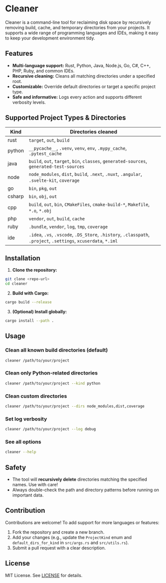 # Cleaner

Cleaner is a command-line tool for reclaiming disk space by recursively removing build, cache, and temporary directories from your projects. It supports a wide range of programming languages and IDEs, making it easy to keep your development environment tidy.

## Features
- **Multi-language support:** Rust, Python, Java, Node.js, Go, C#, C++, PHP, Ruby, and common IDEs.
- **Recursive cleaning:** Cleans all matching directories under a specified root.
- **Customizable:** Override default directories or target a specific project type.
- **Safe and informative:** Logs every action and supports different verbosity levels.

## Supported Project Types & Directories
| Kind    | Directories cleaned                                                                 |
|---------|-------------------------------------------------------------------------------------|
| rust    | `target`, `out`, `build`                                                           |
| python  | `__pycache__`, `.venv`, `venv`, `env`, `.mypy_cache`, `.pytest_cache`               |
| java    | `build`, `out`, `target`, `bin`, `classes`, `generated-sources`, `generated-test-sources` |
| node    | `node_modules`, `dist`, `build`, `.next`, `.nuxt`, `.angular`, `.svelte-kit`, `coverage` |
| go      | `bin`, `pkg`, `out`                                                                 |
| csharp  | `bin`, `obj`, `out`                                                                 |
| cpp     | `build`, `out`, `bin`, `CMakeFiles`, `cmake-build-*`, `Makefile`, `*.o`, `*.obj`    |
| php     | `vendor`, `out`, `build`, `cache`                                                   |
| ruby    | `.bundle`, `vendor`, `log`, `tmp`, `coverage`                                       |
| ide     | `.idea`, `.vs`, `.vscode`, `.DS_Store`, `.history`, `.classpath`, `.project`, `.settings`, `xcuserdata`, `*.iml` |

## Installation

1. **Clone the repository:**

```sh
git clone <repo-url>
cd cleaner
```

2. **Build with Cargo:**

```sh
cargo build --release
```

3. **(Optional) Install globally:**

```sh
cargo install --path .
```

## Usage

### Clean all known build directories (default)

```sh
cleaner /path/to/your/project
```

### Clean only Python-related directories

```sh
cleaner /path/to/your/project --kind python
```

### Clean custom directories

```sh
cleaner /path/to/your/project --dirs node_modules,dist,coverage
```

### Set log verbosity

```sh
cleaner /path/to/your/project --log debug
```

### See all options

```sh
cleaner --help
```

## Safety
- The tool will **recursively delete** directories matching the specified names. Use with care!
- Always double-check the path and directory patterns before running on important data.

## Contribution
Contributions are welcome! To add support for more languages or features:
1. Fork the repository and create a new branch.
2. Add your changes (e.g., update the `ProjectKind` enum and `default_dirs_for_kind` in `src/args.rs` and `src/utils.rs`).
3. Submit a pull request with a clear description.

## License
MIT License. See [LICENSE](LICENSE) for details. 